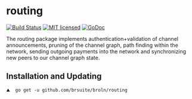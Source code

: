 routing
=======

[![Build Status](http://img.shields.io/travis/lightningnetwork/broln.svg)](https://travis-ci.org/lightningnetwork/broln) 
[![MIT licensed](https://img.shields.io/badge/license-MIT-blue.svg)](https://github.com/brsuite/broln/blob/master/LICENSE)
[![GoDoc](https://img.shields.io/badge/godoc-reference-blue.svg)](http://godoc.org/github.com/brsuite/broln/routing)

The routing package implements authentication+validation of channel
announcements, pruning of the channel graph, path finding within the network,
sending outgoing payments into the network and synchronizing new peers to our
channel graph state.

## Installation and Updating

```shell
⛰  go get -u github.com/brsuite/broln/routing
```
